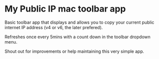 # My Public IP mac toolbar app

Basic toolbar app that displays and allows you to copy your current public internet IP address (v4 or v6, the later prefered).

Refreshes once every 5mins with a count down in the toolbar dropdown menu.

Shout out for improvements or help maintaining this very simple app.
